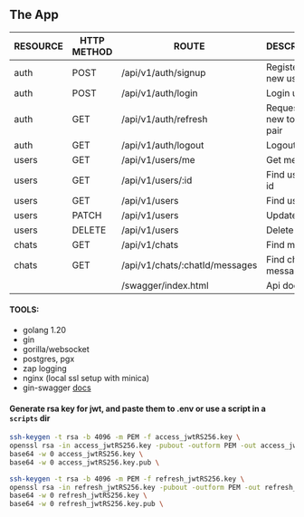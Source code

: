 ## The App

| RESOURCE | HTTP METHOD | ROUTE                          | DESCRIPTION              |
| -------- | ----------- | ------------------------------ | ------------------------ |
| auth     | POST        | /api/v1/auth/signup            | Register a new user      |
| auth     | POST        | /api/v1/auth/login             | Login user               |
| auth     | GET         | /api/v1/auth/refresh           | Request a new token pair |
| auth     | GET         | /api/v1/auth/logout            | Logout user              |
| users    | GET         | /api/v1/users/me               | Get me                   |
| users    | GET         | /api/v1/users/:id              | Find user by id          |
| users    | GET         | /api/v1/users                  | Find users               |
| users    | PATCH       | /api/v1/users                  | Update user              |
| users    | DELETE      | /api/v1/users                  | Delete user              |
| chats    | GET         | /api/v1/chats                  | Find my chats            |
| chats    | GET         | /api/v1/chats/:chatId/messages | Find chat's messages     |
|          |             | /swagger/index.html            | Api docs                 |

#### TOOLS:

- golang 1.20
- gin
- gorilla/websocket
- postgres, pgx
- zap logging
- nginx (local ssl setup with minica)
- gin-swagger [docs](https://home.domain/swagger/index.html)

#### Generate rsa key for jwt, and paste them to .env or use a script in a `scripts` dir

```sh
ssh-keygen -t rsa -b 4096 -m PEM -f access_jwtRS256.key \
openssl rsa -in access_jwtRS256.key -pubout -outform PEM -out access_jwtRS256.key.pub \
base64 -w 0 access_jwtRS256.key \
base64 -w 0 access_jwtRS256.key.pub \
```

```sh
ssh-keygen -t rsa -b 4096 -m PEM -f refresh_jwtRS256.key \
openssl rsa -in refresh_jwtRS256.key -pubout -outform PEM -out refresh_jwtRS256.key.pub \
base64 -w 0 refresh_jwtRS256.key \
base64 -w 0 refresh_jwtRS256.key.pub \
```
